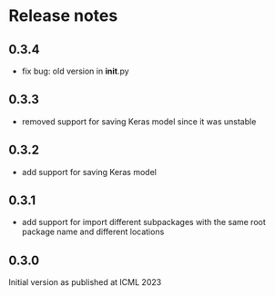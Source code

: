 # Release notes

<!-- do not remove -->

## 0.3.4

- fix bug: old version in __init__.py


## 0.3.3

- removed support for saving Keras model since it was unstable



## 0.3.2

- add support for saving Keras model



## 0.3.1

- add support for import different subpackages with the same root package name and different locations



## 0.3.0

Initial version as published at ICML 2023
